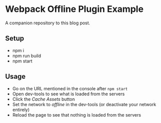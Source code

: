 # Webpack Offline Plugin Example

A companion repository to this blog post.

## Setup

- npm i
- npm run build 
- npm start

## Usage

- Go on the URL mentioned in the console after `npm start`
- Open dev-tools to see what is loaded from the servers
- Click the _Cache Assets_ button
- Set the network to _offline_ in the dev-tools (or deactivate your network entirely)
- Reload the page to see that nothing is loaded from the servers